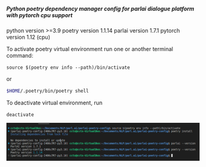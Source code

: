 ##### Python poetry dependency manager config for parlai dialogue platform with pytorch cpu support
python version >=3.9
poetry version 1.1.14
parlai version 1.7.1
pytorch version 1.12 (cpu)

To activate poetry virtual environment run one or another terminal command:
```
source $(poetry env info --path)/bin/activate
```
or
```bash
$HOME/.poetry/bin/poetry shell
```
To deactivate virtual environment, run
```
deactivate
```
![verification](https://github.com/svirmi/parlai-poetry-config/blob/main/poetry-parlai-pytorch.png?raw=true)